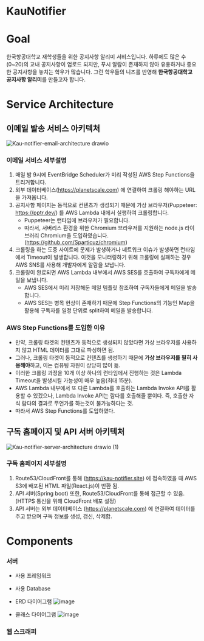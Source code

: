 # KauNotifier

# Goal
한국항공대학교 재학생들을 위한 공지사항 알리미 서비스입니다.
하루에도 많은 수(0~20)의 교내 공지사항이 업로드 되지만, 푸시 알람이 존재하지 않아 유용하거나 중요한 공지사항을 놓치는 학우가 많습니다.
그런 학우들의 니즈를 반영해 **한국항공대학교 공지사항 알리미**를 만들고자 합니다.

# Service Architecture
## 이메일 발송 서비스 아키텍처
![Kau-notifier-email-architecture drawio](https://github.com/highlaw00/KauNotifier/assets/65754646/e55ca9d5-1f4a-4be3-be31-126600edcf21)

### 이메일 서비스 세부설명
1. 매일 밤 9시에 EventBridge Scheduler가 미리 작성된 AWS Step Functions을 트리거합니다.
2. 외부 데이터베이스(https://planetscale.com) 에 연결하여 크롤링 해야하는 URL을 가져옵니다.
3. 공지사항 페이지는 동적으로 컨텐츠가 생성되기 때문에 가상 브라우저(Puppeteer: https://pptr.dev/) 를 AWS Lambda 내에서 실행하여 크롤링합니다.
    - Puppeteer는 런타임에 브라우저가 필요합니다.
    - 따라서, 서버리스 환경을 위한 Chromium 브라우저를 지원하는 node.js 라이브러리 Chromium을 도입하였습니다.(https://github.com/Sparticuz/chromium)
4. 크롤링을 하는 도중 사이트에 문제가 발생하거나 네트워크 이슈가 발생하면 런타임에서 Timeout이 발생합니다. 이것을 모니터링하기 위해 크롤링에 실패하는 경우 AWS SNS를 사용해 개발자에게 알람을 보냅니다.
5. 크롤링이 완료되면 AWS Lambda 내부에서 AWS SES를 호출하여 구독자에게 메일을 보냅니다.
    - AWS SES에서 미리 저장해둔 메일 템플릿 참조하여 구독자들에게 메일을 발송합니다.
    - AWS SES는 병목 현상이 존재하기 때문에 Step Functions의 기능인 Map을 활용해 구독자를 일정 단위로 split하여 메일을 발송합니다.

### AWS Step Functions를 도입한 이유
- 만약, 크롤링 타겟의 컨텐츠가 동적으로 생성되지 않았다면 가상 브라우저를 사용하지 않고 HTML 데이터를 그대로 파싱하면 됨.
- 그러나, 크롤링 타겟이 동적으로 컨텐츠를 생성하기 때문에 **가상 브라우저를 필히 사용해야**하고, 이는 컴퓨팅 자원이 상당히 많이 듦.
- 이러한 크롤링 과정을 10개 이상 하나의 런타임에서 진행하는 것은 Lambda Timeout을 발생시킬 가능성이 매우 높음(최대 15분).
- AWS Lambda 내부에서 또 다른 Lambda를 호출하는 Lambda Invoke API를 활용할 수 있겠으나, Lambda Invoke API는 람다를 호출해줄 뿐이다. 즉, 호출한 자식 람다의 결과로 무언가를 하는것이 불가능하다는 것.
- 따라서 AWS Step Functions를 도입하였다.

## 구독 홈페이지 및 API 서버 아키텍처
![Kau-notifier-server-architecture drawio (1)](https://github.com/highlaw00/KauNotifier/assets/65754646/036d0152-ef26-48ff-ad39-b73c41aa6b68)


### 구독 홈페이지 세부설명
1. Route53/CloudFront를 통해 (https://kau-notifier.site) 에 접속하였을 때 AWS S3에 배포된 HTML 파일(React.js)이 반환 됨.
2. API 서버(Spring boot) 또한, Route53/CloudFront를 통해 접근할 수 있음. (HTTPS 통신을 위해 CloudFront 배포 설정)
3. API 서버는 외부 데이터베이스 (https://planetscale.com) 에 연결하여 데이터를 주고 받으며 구독 정보를 생성, 갱신, 삭제함.


# Components

### 서버

- 사용 프레임워크
- 사용 Database

- ERD 다이어그램
![image](https://github.com/highlaw00/KauNotifier/assets/65754646/6874bb62-7caf-4f09-bd0e-fd653dbeeca1)

- 클래스 다이어그램
![image](https://github.com/highlaw00/KauNotifier/assets/65754646/db9b43c2-d79f-4722-9980-66796cbe65d5)

### 웹 스크래퍼
